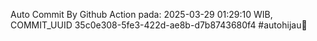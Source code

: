 Auto Commit By Github Action pada: 2025-03-29 01:29:10 WIB, COMMIT_UUID 35c0e308-5fe3-422d-ae8b-d7b8743680f4 #autohijau🗿
